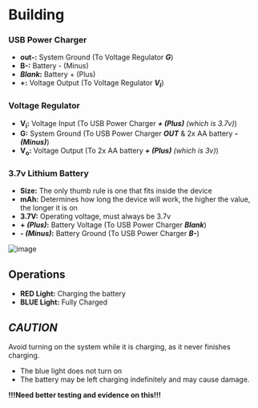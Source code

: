 # Building
### USB Power Charger
- **out-:** System Ground (To Voltage Regulator **_G_**)
- **B-:** Battery - (Minus)
- **_Blank_:** Battery + (Plus)
- **+:** Voltage Output (To Voltage Regulator **_V<sub>I</sub>_**)
### Voltage Regulator
- **V<sub>i</sub>:** Voltage Input (To USB Power Charger **_+ (Plus)_** _(which is 3.7v)_)
- **G:** System Ground (To USB Power Charger **_OUT_** & 2x AA battery **_- (Minus)_**)
- **V<sub>o</sub>:** Voltage Output (To 2x AA battery **_+ (Plus)_** _(which is 3v)_)
### 3.7v Lithium Battery
- **Size:** The only thumb rule is one that fits inside the device
- **mAh:** Determines how long the device will work, the higher the value, the longer it is on
- **3.7V:** Operating voltage, must always be 3.7v
- **+ _(Plus)_:** Battery Voltage (To USB Power Charger **_Blank_**)
- **- _(Minus)_:** Battery Ground (To USB Power Charger **_B-_**)

![image](https://github.com/Vininess/USB-Charger-to-2x-AA-batteries/assets/35041490/6be792b9-5fa3-43d4-8671-10904ee2fe68)


## Operations
- **RED Light:** Charging the battery
- **BLUE Light:** Fully Charged

## _CAUTION_
Avoid turning on the system while it is charging, as it never finishes charging.
- The blue light does not turn on
- The battery may be left charging indefinitely and may cause damage.

**!!!Need better testing and evidence on this!!!**
